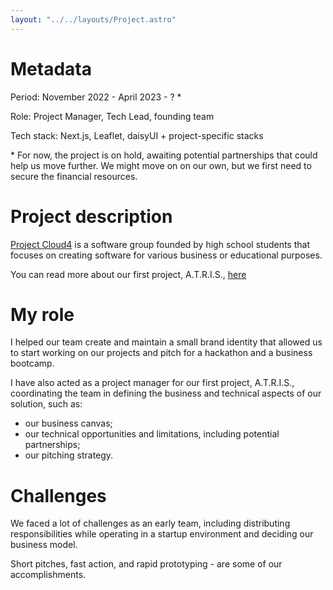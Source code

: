 ```yaml
---
layout: "../../layouts/Project.astro"
---
```


# Metadata

Period: November 2022 - April 2023 - ? \*

Role: Project Manager, Tech Lead, founding team

Tech stack: Next.js, Leaflet, daisyUI + project-specific stacks

\* For now, the project is on hold, awaiting potential partnerships that could help us move further. We might move on on our own, but we first need to secure the financial resources.

# Project description

[Project Cloud4](https://www.projectcloud4.com) is a software group founded by high school students that focuses on creating software for various business or educational purposes.

You can read more about our first project, A.T.R.I.S., [here](https://www.projectcloud4.com/atris)

# My role

I helped our team create and maintain a small brand identity that allowed us to start working on our projects and pitch for a hackathon and a business bootcamp.

I have also acted as a project manager for our first project, A.T.R.I.S., coordinating the team in defining the business and technical aspects of our solution, such as:

- our business canvas;
- our technical opportunities and limitations, including potential partnerships;
- our pitching strategy.

# Challenges

We faced a lot of challenges as an early team, including distributing responsibilities while operating in a startup environment and deciding our business model.

Short pitches, fast action, and rapid prototyping - are some of our accomplishments.
